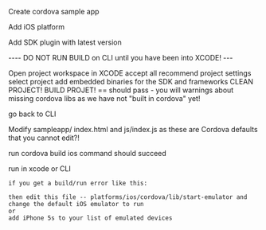 
Create cordova sample app

Add iOS platform

Add SDK plugin with latest version

---- DO NOT RUN BUILD on CLI until you have been into XCODE! ---

Open project workspace in XCODE
    accept all recommend project settings
    select project
    add embedded binaries for the SDK and frameworks
    CLEAN PROJECT!
    BUILD PROJET! == should pass - you will warnings about missing cordova libs as we have not "built in cordova" yet!

go back to CLI


Modify sampleapp/ index.html and js/index.js as these are Cordova defaults that you cannot edit?!

run cordova build ios command
    should succeed

run in xcode or CLI

    if you get a build/run error like this: 

    then edit this file -- platforms/ios/cordova/lib/start-emulator and change the default iOS emulator to run
    or
    add iPhone 5s to your list of emulated devices



